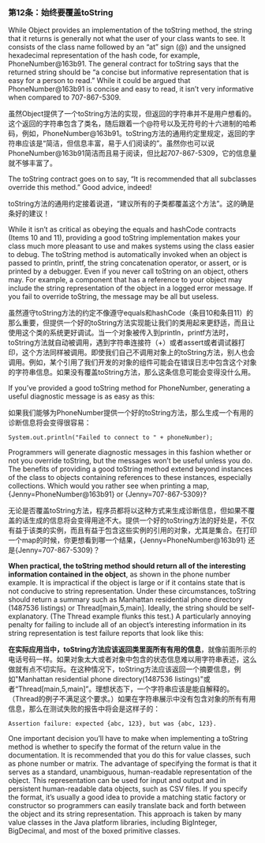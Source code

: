 ### 第12条：始终要覆盖toString

While Object provides an implementation of the toString method, the string that it returns is generally not what the user of your class wants to see. It consists of the class name followed by an “at” sign \(@\) and the unsigned hexadecimal representation of the hash code, for example, PhoneNumber@163b91. The general contract for toString says that the returned string should be “a concise but informative representation that is easy for a person to read.” While it could be argued that PhoneNumber@163b91 is concise and easy to read, it isn’t very informative when compared to 707-867-5309.

虽然Object提供了一个toString方法的实现，但返回的字符串并不是用户想看的。这个返回的字符串包含了类名，随后跟着一个@符号以及无符号的十六进制的哈希码，例如，PhoneNumber@163b91。toString方法的通用约定里规定，返回的字符串应该是“简洁，但信息丰富，易于人们阅读的”。虽然你也可以说PhoneNumber@163b91简洁而且易于阅读，但比起707-867-5309，它的信息量就不够丰富了。

The toString contract goes on to say, “It is recommended that all subclasses override this method.” Good advice, indeed!

toString方法的通用约定接着说道，“建议所有的子类都覆盖这个方法”。这的确是条好的建议！

While it isn’t as critical as obeying the equals and hashCode contracts \(Items 10 and 11\), providing a good toString implementation makes your class much more pleasant to use and makes systems using the class easier to debug. The toString method is automatically invoked when an object is passed to println, printf, the string concatenation operator, or assert, or is printed by a debugger. Even if you never call toString on an object, others may. For example, a component that has a reference to your object may include the string representation of the object in a logged error message. If you fail to override toString, the message may be all but useless.

虽然遵守toString方法的约定不像遵守equals和hashCode（条目10和条目11）的那么重要，但提供一个好的toString方法实现能让我们的类用起来更舒适，而且让使用这个类的系统更好调试。当一个对象被传入到println，printf方法时，toString方法就自动被调用，遇到字符串连接符（+）或者assert或者调试器打印，这个方法同样被调用。即使我们自己不调用对象上的toString方法，别人也会调用。例如，某个引用了我们开发的对象的组件可能会在错误日志中包含这个对象的字符串信息。如果没有覆盖toString方法，那么这条信息可能会变得没什么用。

If you’ve provided a good toString method for PhoneNumber, generating a useful diagnostic message is as easy as this:

如果我们能够为PhoneNumber提供一个好的toString方法，那么生成一个有用的诊断信息将会变得很容易：

```
System.out.println("Failed to connect to " + phoneNumber);
```

Programmers will generate diagnostic messages in this fashion whether or not you override toString, but the messages won’t be useful unless you do. The benefits of providing a good toString method extend beyond instances of the class to objects containing references to these instances, especially collections. Which would you rather see when printing a map, {Jenny=PhoneNumber@163b91} or {Jenny=707-867-5309}?

无论是否覆盖toString方法，程序员都将以这种方式来生成诊断信息，但如果不覆盖的话生成的信息将会变得用途不大。提供一个好的toString方法的好处是，不仅有益于该类的实例，而且有益于包含这些实例的引用的对象，尤其是集合。在打印一个map的时候，你更想看到哪一个结果，{Jenny=PhoneNumber@163b91} 还是{Jenny=707-867-5309}？

**When practical, the toString method should return all of the interesting information contained in the object**, as shown in the phone number example. It is impractical if the object is large or if it contains state that is not conducive to string representation. Under these circumstances, toString should return a summary such as Manhattan residential phone directory \(1487536 listings\) or Thread\[main,5,main\]. Ideally, the string should be self-explanatory. \(The Thread example flunks this test.\) A particularly annoying penalty for failing to include all of an object’s interesting information in its string representation is test failure reports that look like this:

**在实际应用当中，toString方法应该返回类里面所有有用的信息**，就像前面所示的电话号码一样。如果对象太大或者对象中包含的状态信息难以用字符串表述，这么做就有点不切实际。在这种情况下，toString方法应该返回一个摘要信息，例如"Manhattan residential phone directory\(1487536 listings\)"或者“Thread\[main,5,main\]”。理想状态下，一个字符串应该是能自解释的。（Thread的例子不满足这个要求。）如果在字符串展示中没有包含对象的所有有用信息，那么在测试失败的报告中将会是这样子的：

```
Assertion failure: expected {abc, 123}, but was {abc, 123}.
```

One important decision you’ll have to make when implementing a toString method is whether to specify the format of the return value in the documentation. It is recommended that you do this for value classes, such as phone number or matrix. The advantage of specifying the format is that it serves as a standard, unambiguous, human-readable representation of the object. This representation can be used for input and output and in persistent human-readable data objects, such as CSV files. If you specify the format, it’s usually a good idea to provide a matching static factory or constructor so programmers can easily translate back and forth between the object and its string representation. This approach is taken by many value classes in the Java platform libraries, including BigInteger, BigDecimal, and most of the boxed primitive classes.



